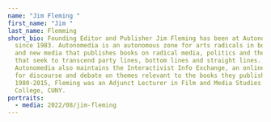 ```yaml
---
name: "Jim Fleming "
first_name: "Jim "
last_name: Flemming
short_bio: Founding Editor and Publisher Jim Fleming has been at Autonomedia
  since 1983. Autonomedia is an autonomous zone for arts radicals in both old
  and new media that publishes books on radical media, politics and the arts
  that seek to transcend party lines, bottom lines and straight lines.
  Autonomedia also maintains the Interactivist Info Exchange, an online forum
  for discourse and debate on themes relevant to the books they publish. From
  1980-2015, Fleming was an Adjunct Lecturer in Film and Media Studies at Hunter
  College, CUNY.
portraits:
  - media: 2022/08/jim-fleming
---
```

